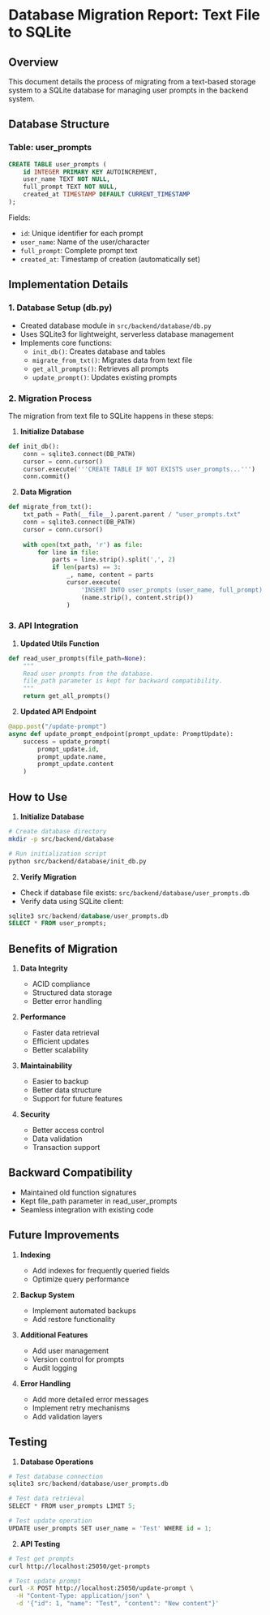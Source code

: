 # Database Migration Report: Text File to SQLite

## Overview
This document details the process of migrating from a text-based storage system to a SQLite database for managing user prompts in the backend system.

## Database Structure

### Table: user_prompts
```sql
CREATE TABLE user_prompts (
    id INTEGER PRIMARY KEY AUTOINCREMENT,
    user_name TEXT NOT NULL,
    full_prompt TEXT NOT NULL,
    created_at TIMESTAMP DEFAULT CURRENT_TIMESTAMP
);
```

Fields:
- `id`: Unique identifier for each prompt
- `user_name`: Name of the user/character
- `full_prompt`: Complete prompt text
- `created_at`: Timestamp of creation (automatically set)

## Implementation Details

### 1. Database Setup (db.py)
- Created database module in `src/backend/database/db.py`
- Uses SQLite3 for lightweight, serverless database management
- Implements core functions:
  - `init_db()`: Creates database and tables
  - `migrate_from_txt()`: Migrates data from text file
  - `get_all_prompts()`: Retrieves all prompts
  - `update_prompt()`: Updates existing prompts

### 2. Migration Process
The migration from text file to SQLite happens in these steps:

1. **Initialize Database**
```python
def init_db():
    conn = sqlite3.connect(DB_PATH)
    cursor = conn.cursor()
    cursor.execute('''CREATE TABLE IF NOT EXISTS user_prompts...''')
    conn.commit()
```

2. **Data Migration**
```python
def migrate_from_txt():
    txt_path = Path(__file__).parent.parent / "user_prompts.txt"
    conn = sqlite3.connect(DB_PATH)
    cursor = conn.cursor()
    
    with open(txt_path, 'r') as file:
        for line in file:
            parts = line.strip().split(',', 2)
            if len(parts) == 3:
                _, name, content = parts
                cursor.execute(
                    'INSERT INTO user_prompts (user_name, full_prompt) VALUES (?, ?)',
                    (name.strip(), content.strip())
                )
```

### 3. API Integration

1. **Updated Utils Function**
```python
def read_user_prompts(file_path=None):
    """
    Read user prompts from the database.
    file_path parameter is kept for backward compatibility.
    """
    return get_all_prompts()
```

2. **Updated API Endpoint**
```python
@app.post("/update-prompt")
async def update_prompt_endpoint(prompt_update: PromptUpdate):
    success = update_prompt(
        prompt_update.id,
        prompt_update.name,
        prompt_update.content
    )
```

## How to Use

1. **Initialize Database**
```bash
# Create database directory
mkdir -p src/backend/database

# Run initialization script
python src/backend/database/init_db.py
```

2. **Verify Migration**
- Check if database file exists: `src/backend/database/user_prompts.db`
- Verify data using SQLite client:
```sql
sqlite3 src/backend/database/user_prompts.db
SELECT * FROM user_prompts;
```

## Benefits of Migration

1. **Data Integrity**
   - ACID compliance
   - Structured data storage
   - Better error handling

2. **Performance**
   - Faster data retrieval
   - Efficient updates
   - Better scalability


3. **Maintainability**
   - Easier to backup
   - Better data structure
   - Support for future features

4. **Security**
   - Better access control
   - Data validation
   - Transaction support

## Backward Compatibility
- Maintained old function signatures
- Kept file_path parameter in read_user_prompts
- Seamless integration with existing code

## Future Improvements

1. **Indexing**
   - Add indexes for frequently queried fields
   - Optimize query performance

2. **Backup System**
   - Implement automated backups
   - Add restore functionality

3. **Additional Features**
   - Add user management
   - Version control for prompts
   - Audit logging

4. **Error Handling**
   - Add more detailed error messages
   - Implement retry mechanisms
   - Add validation layers

## Testing

1. **Database Operations**
```python
# Test database connection
sqlite3 src/backend/database/user_prompts.db

# Test data retrieval
SELECT * FROM user_prompts LIMIT 5;

# Test update operation
UPDATE user_prompts SET user_name = 'Test' WHERE id = 1;
```

2. **API Testing**
```bash
# Test get prompts
curl http://localhost:25050/get-prompts

# Test update prompt
curl -X POST http://localhost:25050/update-prompt \
  -H "Content-Type: application/json" \
  -d '{"id": 1, "name": "Test", "content": "New content"}'
```
